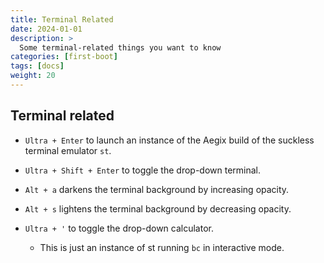 ```yaml
---
title: Terminal Related
date: 2024-01-01
description: >
  Some terminal-related things you want to know
categories: [first-boot]
tags: [docs]
weight: 20
---
```


## Terminal related

- `Ultra + Enter` to launch an instance of the Aegix build of the suckless terminal emulator `st`.
- `Ultra + Shift + Enter` to toggle the drop-down terminal.
- `Alt + a` darkens the terminal background by increasing opacity.
- `Alt + s` lightens the terminal background by decreasing opacity.

- `Ultra + '` to toggle the drop-down calculator.
    - This is just an instance of st running `bc` in interactive mode.